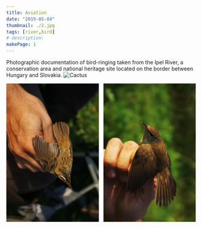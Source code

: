 ```yaml
---
title: Aviation
date: "2019-05-04"
thumbnail: ./2.jpg
tags: [river,bird]
# description: 
makePage: 1
---
```


Photographic documentation of bird-ringing taken from the Ipel River, a conservation area and national heritage site located on the border between Hungary and Slovakia. 
![Cactus](./1.jpg)
<!-- ![Cactus](./2.jpg) -->

![Cactus](./3.jpg)

<!-- ![Cactus](./charles-deluvio-695733-unsplash.jpg) -->
